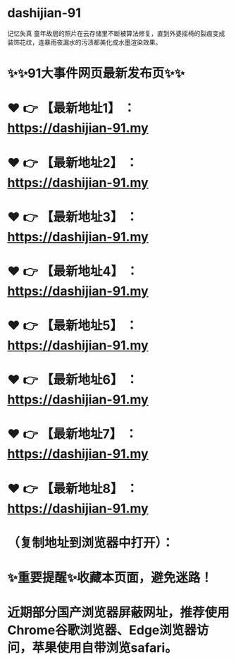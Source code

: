 # dashijian-91
记忆失真 童年故居的照片在云存储里不断被算法修复，直到外婆摇椅的裂痕变成装饰花纹，连暴雨夜漏水的污渍都美化成水墨渲染效果。

# ✨✨91大事件网页最新发布页✨✨
# ❤️ 👉 【最新地址1】 ：https://dashijian-91.my
# ❤️ 👉 【最新地址2】 ：https://dashijian-91.my
# ❤️ 👉 【最新地址3】 ：https://dashijian-91.my
# ❤️ 👉 【最新地址4】 ：https://dashijian-91.my
# ❤️ 👉 【最新地址5】 ：https://dashijian-91.my
# ❤️ 👉 【最新地址6】 ：https://dashijian-91.my
# ❤️ 👉 【最新地址7】 ：https://dashijian-91.my
# ❤️ 👉 【最新地址8】 ：https://dashijian-91.my
# （复制地址到浏览器中打开）：
# ✨重要提醒✨收藏本页面，避免迷路！
# 近期部分国产浏览器屏蔽网址，推荐使用Chrome谷歌浏览器、Edge浏览器访问，苹果使用自带浏览safari。
